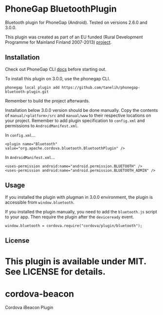 PhoneGap BluetoothPlugin
========================
Bluetooth plugin for PhoneGap (Android). Tested on versions 2.6.0 and 3.0.0.

This plugin was created as part of an EU funded (Rural Development Programme for Mainland Finland 2007-2013) 
[project](http://blogit.jamk.fi/metsaapuilta/en/).

Installation
------------
Check out PhoneGap CLI [docs](http://docs.phonegap.com/en/3.0.0/guide_cli_index.md.html#The%20Command-line%20Interface) before starting out.

To install this plugin on 3.0.0, use the phonegap CLI.

```
phonegap local plugin add https://github.com/tanelih/phonegap-bluetooth-plugin.git
```

Remember to build the project afterwards.

Installation below 3.0.0 version should be done manually. Copy the contents of `manual/<platform>/src` and `manual/www` to their respective locations on your project. Remember to add plugin specification to `config.xml` and permissions to `AndroidManifest.xml`.

In `config.xml`...
```
<plugin name="Bluetooth" value="org.apache.cordova.bluetooth.BluetoothPlugin" />
```

In `AndroidManifest.xml`...
```
<uses-permission android:name="android.permission.BLUETOOTH" />
<uses-permission android:name="android.permission.BLUETOOTH_ADMIN" />
```

Usage
-----

If you installed the plugin with plugman in 3.0.0 environment, the plugin is accessible from `window.bluetooth`.

If you installed the plugin manually, you need to add the `bluetooth.js` script to your app. Then require the plugin after the `deviceready` event.
```
window.bluetooth = cordova.require("cordova/plugin/bluetooth");
```

License
-------
This plugin is available under MIT. See LICENSE for details.
=======
cordova-beacon
==============

Cordova iBeacon Plugin

